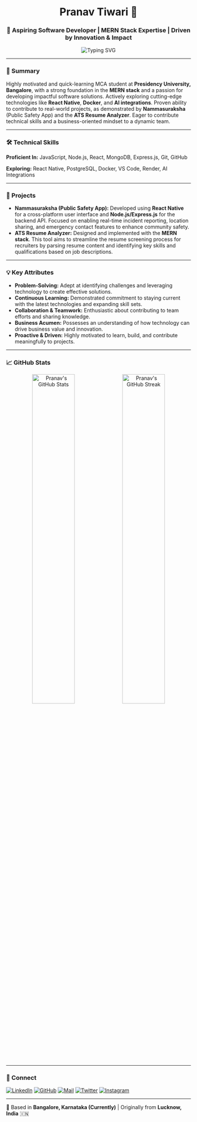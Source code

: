 <h1 align="center">Pranav Tiwari 👋</h1>
<h3 align="center">🚀 Aspiring Software Developer | MERN Stack Expertise | Driven by Innovation & Impact</h3>

<p align="center">
  <img src="https://readme-typing-svg.herokuapp.com?font=Fira+Code&pause=1000&center=true&vCenter=true&width=435&lines=Passionate+Developer+%F0%9F%92%BB;MERN+Stack+Proficient+%F0%9F%9A%80;Problem+Solver+%F0%9F%92%B8;Eager+to+Learn+%F0%9F%A7%AE;Team+Player+%F0%9F%AA%B1" alt="Typing SVG" />
</p>

---

### 🎯 Summary

Highly motivated and quick-learning MCA student at **Presidency University, Bangalore**, with a strong foundation in the **MERN stack** and a passion for developing impactful software solutions. Actively exploring cutting-edge technologies like **React Native**, **Docker**, and **AI integrations**. Proven ability to contribute to real-world projects, as demonstrated by **Nammasuraksha** (Public Safety App) and the **ATS Resume Analyzer**. Eager to contribute technical skills and a business-oriented mindset to a dynamic team.

---

### 🛠️ Technical Skills

**Proficient In:** JavaScript, Node.js, React, MongoDB, Express.js, Git, GitHub

**Exploring:** React Native, PostgreSQL, Docker, VS Code, Render, AI Integrations

---

### 💼 Projects

- **Nammasuraksha (Public Safety App):** Developed using **React Native** for a cross-platform user interface and **Node.js/Express.js** for the backend API. Focused on enabling real-time incident reporting, location sharing, and emergency contact features to enhance community safety.
- **ATS Resume Analyzer:** Designed and implemented with the **MERN stack**. This tool aims to streamline the resume screening process for recruiters by parsing resume content and identifying key skills and qualifications based on job descriptions.

---

### 💡 Key Attributes

- **Problem-Solving:** Adept at identifying challenges and leveraging technology to create effective solutions.
- **Continuous Learning:** Demonstrated commitment to staying current with the latest technologies and expanding skill sets.
- **Collaboration & Teamwork:** Enthusiastic about contributing to team efforts and sharing knowledge.
- **Business Acumen:** Possesses an understanding of how technology can drive business value and innovation.
- **Proactive & Driven:** Highly motivated to learn, build, and contribute meaningfully to projects.

---

### 📈 GitHub Stats

<p align="center">
  <img width="48%" src="https://github-readme-stats.vercel.app/api?username=prrrrnav&show_icons=true&theme=radical" alt="Pranav's GitHub Stats" />
  <img width="48%" src="https://github-readme-streak-stats.herokuapp.com?user=prrrrnav&theme=radical&hide_border=false" alt="Pranav's GitHub Streak" />
</p>

---

### 🔗 Connect

[![LinkedIn](https://img.shields.io/badge/-LinkedIn-0077B5?style=flat-square&logo=linkedin&logoColor=white)](https://www.linkedin.com/in/pranav-t-50b46b219)
[![GitHub](https://img.shields.io/badge/-GitHub-181717?style=flat-square&logo=github&logoColor=white)](https://github.com/prrrrnav)
[![Mail](https://img.shields.io/badge/-Email-D14836?style=flat-square&logo=gmail&logoColor=white)](mailto:d.officialpranav@gmail.com)
[![Twitter](https://img.shields.io/badge/-Twitter-1DA1F2?style=flat-square&logo=twitter&logoColor=white)]((https://x.com/PranavTiwa97205))
[![Instagram](https://img.shields.io/badge/-Instagram-E4405F?style=flat-square&logo=instagram&logoColor=white)](https://instagram.com/prranavs)

---

📍 Based in **Bangalore, Karnataka (Currently)** | Originally from **Lucknow, India** 🇮🇳
